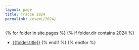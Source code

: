 ```yaml
---
layout: page
title: Tracce 2024
permalink: /esami/2024/
---
```


{% for folder in site.pages %}
{% if folder.dir contains 2024 %}

- [{{folder.title}}]({{site.baseurl}}{{folder.url}})
  {% endif %}
  {% endfor %}
